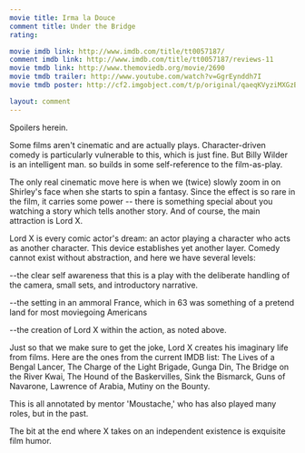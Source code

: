```yaml
---
movie title: Irma la Douce
comment title: Under the Bridge
rating: 

movie imdb link: http://www.imdb.com/title/tt0057187/
comment imdb link: http://www.imdb.com/title/tt0057187/reviews-11
movie tmdb link: http://www.themoviedb.org/movie/2690
movie tmdb trailer: http://www.youtube.com/watch?v=GgrEynddh7I
movie tmdb poster: http://cf2.imgobject.com/t/p/original/qaeqKVyziMXGzBU7HDYCjSEP3Mn.jpg

layout: comment
---
```


Spoilers herein.

Some films aren't cinematic and are actually plays. Character-driven comedy is particularly vulnerable to this, which is just fine. But Billy Wilder is an intelligent man. so builds in some self-reference to the film-as-play.

The only real cinematic move here is when we (twice) slowly zoom in on Shirley's face when she starts to spin a fantasy. Since the effect is so rare in the film, it carries some power -- there is something special about you watching a story which tells another story. And of course, the main attraction is Lord X.

Lord X is every comic actor's dream: an actor playing a character who acts as another character. This device establishes yet another layer. Comedy cannot exist without abstraction, and here we have several levels:

--the clear self awareness that this is a play with the deliberate handling of the camera, small sets, and introductory narrative.

--the setting in an ammoral France, which in 63 was something of a pretend land for most moviegoing Americans

--the creation of Lord X within the action, as noted above.

Just so that we make sure to get the joke, Lord X creates his imaginary life from films. Here are the ones from the current IMDB list: The Lives of a Bengal Lancer, The Charge of the Light Brigade, Gunga Din, The Bridge on the River Kwai, The Hound of the Baskervilles, Sink the Bismarck, Guns of Navarone, Lawrence of Arabia, Mutiny on the Bounty.

This is all annotated by mentor 'Moustache,' who has also played many roles, but in the past.

The bit at the end where X takes on an independent existence is exquisite film humor.